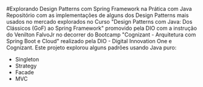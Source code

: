 #Explorando Design Patterns com Spring Framework na Prática com Java
Repositório com as implementações de alguns dos Design Patterns mais usados no mercado explorados no Curso "Design Patterns com Java: Dos Clássicos (GoF) ao Spring Framework" promovido pela DIO com a instrução do Venilton FalvoJr no decorrer do Bootcamp "Cognizant - Arquitetura com Spring Boot e Cloud" realizado pela DIO - Digital Innovation One e Cognizant. Este projeto explorou alguns padrões usando Java puro:

- Singleton
- Strategy
- Facade
- MVC
